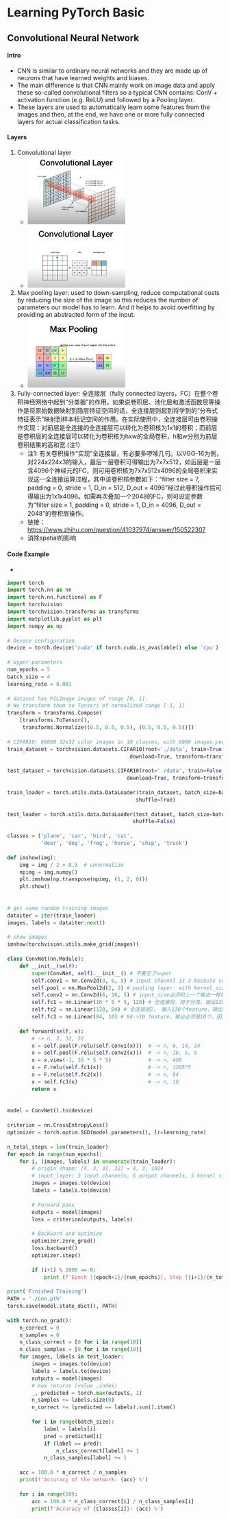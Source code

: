 # Learning PyTorch Basic
## Convolutional Neural Network
#### Intro
* CNN is similar to ordinary neural networks and they are made up of neurons that have learned weights and biases.
* The main difference is that CNN mainly work on image data and apply these so-called convolutional filters so a typical CNN contains: ConV + activation function (e.g. ReLU) and followed by a Pooling layer.
* These layers are used to automatically learn some features from the images and then, at the end, we have one or more fully connected layers for actual classification tasks.
#### Layers
1. Convolutional layer
    * <img src="https://raw.githubusercontent.com/TheLissandra1/Nest-of-Lisa/master/ImageLinks/%60%7DG%25ICMTDH~P%7BU8%5B%5BJCAUMB.png" width="50%">
    * <img src="https://raw.githubusercontent.com/TheLissandra1/Nest-of-Lisa/master/ImageLinks/Y%7BSWVK4%241%5B%243DY(%24%5B%7B%25X(%5BI.png" width="50%">
2. Max pooling layer: used to down-sampling, reduce computational costs by reducing the size of the image so this reduces the number of parameters our model has to learn. And it helps to avoid overfitting by providing an abstracted form of the input.
    * <img src="https://raw.githubusercontent.com/TheLissandra1/Nest-of-Lisa/master/ImageLinks/Y%25T)K0CU7QVL3D%60~MM7W5%7BR.png" width="50%">
3. Fully-connected layer: 全连接层（fully connected layers，FC）在整个卷积神经网络中起到“分类器”的作用。如果说卷积层、池化层和激活函数层等操作是将原始数据映射到隐层特征空间的话，全连接层则起到将学到的“分布式特征表示”映射到样本标记空间的作用。在实际使用中，全连接层可由卷积操作实现：对前层是全连接的全连接层可以转化为卷积核为1x1的卷积；而前层是卷积层的全连接层可以转化为卷积核为hxw的全局卷积，h和w分别为前层卷积结果的高和宽.(注1）
   * 注1: 有关卷积操作“实现”全连接层，有必要多啰嗦几句。以VGG-16为例，对224x224x3的输入，最后一层卷积可得输出为7x7x512，如后层是一层含4096个神经元的FC，则可用卷积核为7x7x512x4096的全局卷积来实现这一全连接运算过程，其中该卷积核参数如下：“filter size = 7, padding = 0, stride = 1, D_in = 512, D_out = 4096”经过此卷积操作后可得输出为1x1x4096。如需再次叠加一个2048的FC，则可设定参数为“filter size = 1, padding = 0, stride = 1, D_in = 4096, D_out = 2048”的卷积层操作。
   * 链接：https://www.zhihu.com/question/41037974/answer/150522307
   * 消除spatial的影响
#### Code Example
*
```python 
import torch
import torch.nn as nn
import torch.nn.functional as F
import torchvision
import torchvision.transforms as transforms
import matplotlib.pyplot as plt
import numpy as np

# Device configuration
device = torch.device('cuda' if torch.cuda.is_available() else 'cpu')

# Hyper-parameters 
num_epochs = 5
batch_size = 4
learning_rate = 0.001

# dataset has PILImage images of range [0, 1]. 
# We transform them to Tensors of normalized range [-1, 1]
transform = transforms.Compose(
    [transforms.ToTensor(),
     transforms.Normalize((0.5, 0.5, 0.5), (0.5, 0.5, 0.5))])

# CIFAR10: 60000 32x32 color images in 10 classes, with 6000 images per class
train_dataset = torchvision.datasets.CIFAR10(root='./data', train=True,
                                        download=True, transform=transform)

test_dataset = torchvision.datasets.CIFAR10(root='./data', train=False,
                                       download=True, transform=transform)

train_loader = torch.utils.data.DataLoader(train_dataset, batch_size=batch_size,
                                          shuffle=True)

test_loader = torch.utils.data.DataLoader(test_dataset, batch_size=batch_size,
                                         shuffle=False)

classes = ('plane', 'car', 'bird', 'cat',
           'deer', 'dog', 'frog', 'horse', 'ship', 'truck')
           
def imshow(img):
    img = img / 2 + 0.5  # unnormalize
    npimg = img.numpy()
    plt.imshow(np.transpose(npimg, (1, 2, 0)))
    plt.show()


# get some random training images
dataiter = iter(train_loader)
images, labels = dataiter.next()

# show images
imshow(torchvision.utils.make_grid(images))

class ConvNet(nn.Module):
    def __init__(self):
        super(ConvNet, self).__init__() # 不要忘了super
        self.conv1 = nn.Conv2d(3, 6, 5) # input channel is 3 because color img has 3 channels, and output_size is 6, kernel_size is 5, 5*5 kernel
        self.pool = nn.MaxPool2d(2, 2) # pooling layer: with kernel_size is 2 and stride is 2 步长
        self.conv2 = nn.Conv2d(6, 16, 5) # input_size必须和上一个输出一样都是6，这一层的output_size是16
        self.fc1 = nn.Linear(16 * 5 * 5, 120) # 全连接层，用于分类，输出120个feature，16*5*5是确定的
        self.fc2 = nn.Linear(120, 84) # 全连接层2， 输入120个feature，输出84个
        self.fc3 = nn.Linear(84, 10) # 84->10 feature，输出必须是10个，因为我们有10个classes

    def forward(self, x):
        # -> n, 3, 32, 32
        x = self.pool(F.relu(self.conv1(x)))  # -> n, 6, 14, 14
        x = self.pool(F.relu(self.conv2(x)))  # -> n, 16, 5, 5
        x = x.view(-1, 16 * 5 * 5)            # -> n, 400
        x = F.relu(self.fc1(x))               # -> n, 1205*5
        x = F.relu(self.fc2(x))               # -> n, 84
        x = self.fc3(x)                       # -> n, 10
        return x


model = ConvNet().to(device)

criterion = nn.CrossEntropyLoss()
optimizer = torch.optim.SGD(model.parameters(), lr=learning_rate)

n_total_steps = len(train_loader)
for epoch in range(num_epochs):
    for i, (images, labels) in enumerate(train_loader):
        # origin shape: [4, 3, 32, 32] = 4, 3, 1024
        # input_layer: 3 input channels, 6 output channels, 5 kernel size
        images = images.to(device)
        labels = labels.to(device)

        # Forward pass
        outputs = model(images)
        loss = criterion(outputs, labels)

        # Backward and optimize
        optimizer.zero_grad()
        loss.backward()
        optimizer.step()

        if (i+1) % 2000 == 0:
            print (f'Epoch [{epoch+1}/{num_epochs}], Step [{i+1}/{n_total_steps}], Loss: {loss.item():.4f}')

print('Finished Training')
PATH = './cnn.pth'
torch.save(model.state_dict(), PATH)

with torch.no_grad():
    n_correct = 0
    n_samples = 0
    n_class_correct = [0 for i in range(10)]
    n_class_samples = [0 for i in range(10)]
    for images, labels in test_loader:
        images = images.to(device)
        labels = labels.to(device)
        outputs = model(images)
        # max returns (value ,index)
        _, predicted = torch.max(outputs, 1)
        n_samples += labels.size(0)
        n_correct += (predicted == labels).sum().item()
        
        for i in range(batch_size):
            label = labels[i]
            pred = predicted[i]
            if (label == pred):
                n_class_correct[label] += 1
            n_class_samples[label] += 1

    acc = 100.0 * n_correct / n_samples
    print(f'Accuracy of the network: {acc} %')

    for i in range(10):
        acc = 100.0 * n_class_correct[i] / n_class_samples[i]
        print(f'Accuracy of {classes[i]}: {acc} %')           
           
```
